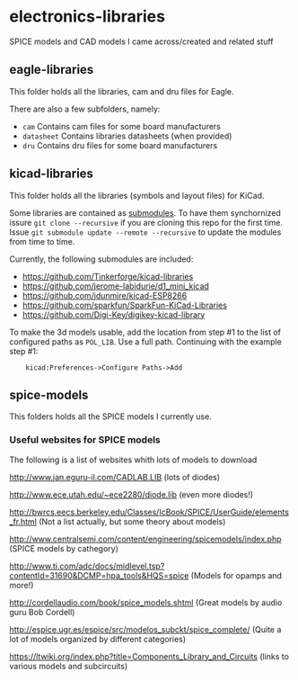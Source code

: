 # electronics-libraries
SPICE models and CAD models I came across/created and related stuff

## eagle-libraries

This folder holds all the libraries, cam and dru files for Eagle.

There are also a few subfolders, namely:
* `cam` Contains cam files for some board manufacturers
* `datasheet` Contains libraries datasheets (when provided)
* `dru` Contains dru files for some board manufacturers

## kicad-libraries

This folder holds all the libraries (symbols and layout files) for KiCad.

Some libraries are contained as [submodules](https://github.blog/2016-02-01-working-with-submodules/).
To have them synchornized issure `git clone --recursive` if you are cloning this repo for the first time.
Issue `git submodule update --remote --recursive` to update the modules from time to time.

Currently, the following submodules are included:
* https://github.com/Tinkerforge/kicad-libraries
* https://github.com/jerome-labidurie/d1_mini_kicad
* https://github.com/jdunmire/kicad-ESP8266
* https://github.com/sparkfun/SparkFun-KiCad-Libraries
* https://github.com/Digi-Key/digikey-kicad-library

To make the 3d models usable, add the location from step #1 to the list
of configured paths as `POL_LIB`. Use a full path. Continuing with
the example step #1:

        kicad:Preferences->Configure Paths->Add

## spice-models

This folders holds all the SPICE models I currently use.

### Useful websites for SPICE models
The following is a list of websites whith lots of models to download

http://www.jan.eguru-il.com/CADLAB.LIB
(lots of diodes)

http://www.ece.utah.edu/~ece2280/diode.lib
(even more diodes!)

http://bwrcs.eecs.berkeley.edu/Classes/IcBook/SPICE/UserGuide/elements_fr.html
(Not a list actually, but some theory about models)

http://www.centralsemi.com/content/engineering/spicemodels/index.php
(SPICE models by cathegory)

http://www.ti.com/adc/docs/midlevel.tsp?contentId=31690&DCMP=hpa_tools&HQS=spice
(Models for opamps and more!)

http://cordellaudio.com/book/spice_models.shtml
(Great models by audio guru Bob Cordell)

http://espice.ugr.es/espice/src/modelos_subckt/spice_complete/
(Quite a lot of models organized by different categories)

https://ltwiki.org/index.php?title=Components_Library_and_Circuits
(links to various models and subcircuits)
